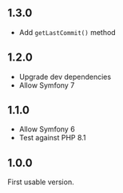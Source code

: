 1.3.0
-----

* Add `getLastCommit()` method

1.2.0
-----

* Upgrade dev dependencies
* Allow Symfony 7

1.1.0
-----

* Allow Symfony 6
* Test against PHP 8.1

1.0.0
-----

First usable version.
